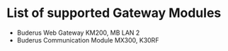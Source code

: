 # List of supported Gateway Modules

- Buderus Web Gateway KM200, MB LAN 2
- Buderus Communication Module MX300, K30RF
